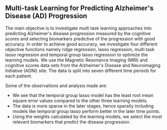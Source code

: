 ## Multi-task Learning for Predicting Alzheimer's Disease (AD) Progression

The main objective is to investigate multi task learning approaches into predicting Alzheimer's disease progression measured by the cognitive scores and selecting biomarkers predictive of the progression with good accuracy.
In order to achieve good accuracy, we investigate four different objective functions namely ridge regression, lasso regression, multi task lasso regression and temporal group lasso regression to optimize the learning models.
We use the Magnetic Resonance Imaging (MRI) and cognitive scores data sets from the Alzheimer's Disease and Neuroimaging Initiative (ADNI) site. The data is split into seven different time periods for each patient.

Some of the observations and analysis made are:
- We see that the temporal group lasso model has the least root mean square error values compared to the other three learning models.
- The data is more sparse in the later stages, hence sparsity including models like temporal group lasso perform better in the later time points.
- Using the weights calculated by the learning models, we select the most relevant biomarkers that predict the disease progression.
